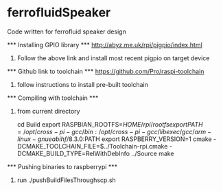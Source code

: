 # ferrofluidSpeaker
Code written for ferrofluid speaker design


*** Installing GPIO library ***
http://abyz.me.uk/rpi/pigpio/index.html

1. Follow the above link and install most recent pigpio on target device

*** Github link to toolchain ***
https://github.com/Pro/raspi-toolchain

1. follow instructions to install pre-built toolchain

*** Compiling with toolchain ***

1. from current directory  

    cd Build
    export RASPBIAN_ROOTFS=$HOME/rpi/rootfs
    export PATH=/opt/cross-pi-gcc/bin:/opt/cross-pi-gcc/libexec/gcc/arm-linux-gnueabihf/8.3.0:$PATH
    export RASPBERRY_VERSION=1
    cmake -DCMAKE_TOOLCHAIN_FILE=$../Toolchain-rpi.cmake -DCMAKE_BUILD_TYPE=RelWithDebInfo ../Source
    make

*** Pushing binaries to raspberrypi ***
1. run ./pushBuildFilesThroughscp.sh